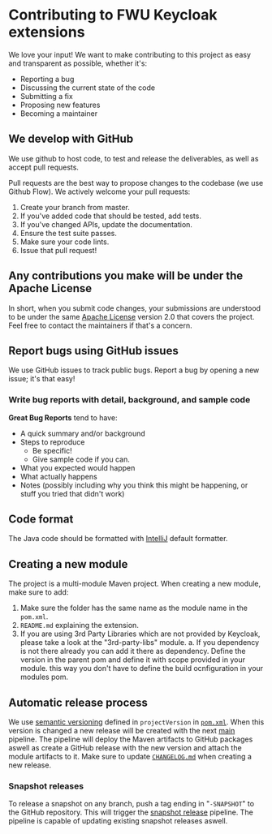 # Contributing to FWU Keycloak extensions

We love your input! We want to make contributing to this project as easy and transparent as possible, whether it's:

- Reporting a bug
- Discussing the current state of the code
- Submitting a fix
- Proposing new features
- Becoming a maintainer

## We develop with GitHub

We use github to host code, to test and release the deliverables, as well as accept pull requests.

Pull requests are the best way to propose changes to the codebase (we use Github Flow). We actively welcome your pull requests:

1. Create your branch from master.
2. If you've added code that should be tested, add tests.
3. If you've changed APIs, update the documentation.
4. Ensure the test suite passes.
5. Make sure your code lints.
6. Issue that pull request!

## Any contributions you make will be under the Apache License

In short, when you submit code changes, your submissions are understood to be under the same [Apache License](https://choosealicense.com/licenses/apache-2.0/) version 2.0 that covers the project. Feel free to contact the maintainers if that's a concern.

## Report bugs using GitHub issues

We use GitHub issues to track public bugs. Report a bug by opening a new issue; it's that easy!

### Write bug reports with detail, background, and sample code

**Great Bug Reports** tend to have:

- A quick summary and/or background
- Steps to reproduce
  - Be specific!
  - Give sample code if you can.
- What you expected would happen
- What actually happens
- Notes (possibly including why you think this might be happening, or stuff you tried that didn't work)

## Code format

The Java code should be formatted with [IntelliJ](https://www.jetbrains.com/idea/) default formatter.

## Creating a new module

The project is a multi-module Maven project. When creating a new module, make sure to add:

1. Make sure the folder has the same name as the module name in the `pom.xml`.
2. `README.md` explaining the extension.
3. If you are using 3rd Party Libraries which are not provided by Keycloak, please take a look at the "3rd-party-libs" module.
   a. If you dependency is not there already you can add it there as dependency. Define the version in the parent pom and define it with scope provided in your module. this way you don't have to define the build ocnfiguration in your modules pom.

## Automatic release process

We use [semantic versioning](https://semver.org/) defined in `projectVersion` in [`pom.xml`](pom.xml).
When this version is changed a new release will be created with the next [main](https://github.com/FWU-DE/fwu-kc-extensions/actions/workflows/main.yaml) pipeline.
The pipeline will deploy the Maven artifacts to GitHub packages aswell as create a GitHub release with the new version and attach the module artifacts to it.
Make sure to update [`CHANGELOG.md`](CHANGELOG.md) when creating a new release.

### Snapshot releases

To release a snapshot on any branch, push a tag ending in "`-SNAPSHOT`" to the GitHub repository.
This will trigger the [snapshot release](https://github.com/FWU-DE/fwu-kc-extensions/actions/workflows/snapshot_release.yaml) pipeline.
The pipeline is capable of updating existing snapshot releases aswell.
